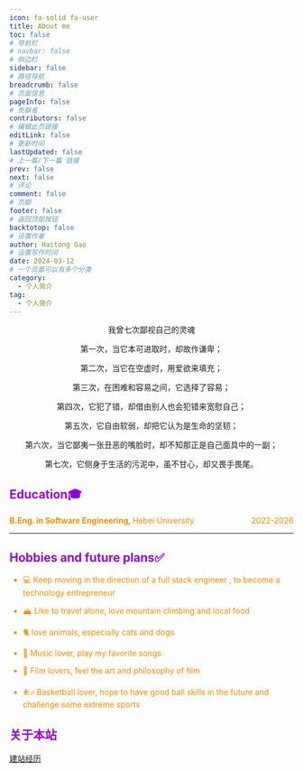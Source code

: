 ```yaml
---
icon: fa-solid fa-user
title: About me
toc: false
# 导航栏
# navbar: false
# 侧边栏
sidebar: false
# 路径导航
breadcrumb: false
# 页面信息
pageInfo: false
# 贡献者
contributors: false
# 编辑此页链接
editLink: false
# 更新时间
lastUpdated: false
# 上一篇/下一篇 链接
prev: false
next: false
# 评论
comment: false
# 页脚
footer: false
# 返回顶部按钮
backtotop: false
# 设置作者
author: Haitong Gao
# 设置写作时间
date: 2024-03-12
# 一个页面可以有多个分类
category:
  - 个人简介
tag:
  - 个人简介
---
```


<div style="text-align:center;color:#1C1C1C; background-image: url('/photo/fish.jpg'); opacity: 1; background-size:900px">

我曾七次鄙视自己的灵魂

第一次，当它本可进取时，却故作谦卑；

第二次，当它在空虚时，用爱欲来填充；

第三次，在困难和容易之间，它选择了容易；

第四次，它犯了错，却借由别人也会犯错来宽慰自己；

第五次，它自由软弱，却把它认为是生命的坚韧；

第六次，当它鄙夷一张丑恶的嘴脸时，却不知那正是自己面具中的一副；

第七次，它侧身于生活的污泥中，虽不甘心，却又畏手畏尾。
  
</div>

## <div style="color:#9400D3">Education🎓</div>

<div style="display: grid;grid-template-columns: repeat(4, 1fr); grid-gap: 2px;">
  <div style="grid-column: span 3/ auto;color:#FF8C00"><strong style="color:#FF8C00">B.Eng. in Software Engineering, </strong> Hebei University</div>
  <div style="text-align: right;color:#FF8C00">2022-2026</div>
</div>

---



## <div style="color:#9400D3">Hobbies and future plans✅</div>
<div style="color:#FF8C00">

- 💻 Keep moving in the direction of a full stack engineer , to become a technology entrepreneur

- 🏔 Like to travel alone, love mountain climbing and local food

- 🐈 love animals, especially cats and dogs

- 🎸 Music lover, play my favorite songs

- 🎥 Film lovers, feel the art and philosophy of film

- ⛹️‍♂️ Basketball lover, hope to have  good ball skills in the future and challenge some extreme sports

</div>

## <div style="color:#9400D3">关于本站</div>
[建站经历](/about)